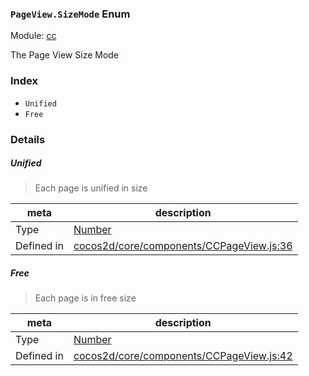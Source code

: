 ### `PageView.SizeMode` Enum



Module: [cc](../modules/cc.md)


The Page View Size Mode


### Index
  - `Unified`
  - `Free`

### Details


##### Unified

> Each page is unified in size

| meta | description |
|------|-------------|
| Type | <a href="https://developer.mozilla.org/en/JavaScript/Reference/Global_Objects/Number" class="crosslink external" target="_blank">Number</a> |
| Defined in | [cocos2d/core/components/CCPageView.js:36](https://github.com/cocos-creator/engine/blob/f120e67a8e229233f15e46cc51536723de44fd94/cocos2d/core/components/CCPageView.js#L36) |



##### Free

> Each page is in free size

| meta | description |
|------|-------------|
| Type | <a href="https://developer.mozilla.org/en/JavaScript/Reference/Global_Objects/Number" class="crosslink external" target="_blank">Number</a> |
| Defined in | [cocos2d/core/components/CCPageView.js:42](https://github.com/cocos-creator/engine/blob/f120e67a8e229233f15e46cc51536723de44fd94/cocos2d/core/components/CCPageView.js#L42) |


